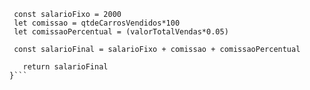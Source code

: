 ```function calculaSalario(qtdeCarrosVendidos, valorTotalVendas) {
 const salarioFixo = 2000
 let comissao = qtdeCarrosVendidos*100
 let comissaoPercentual = (valorTotalVendas*0.05)
 
 const salarioFinal = salarioFixo + comissao + comissaoPercentual
 
   return salarioFinal
}```